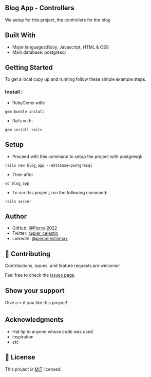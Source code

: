 ## Blog App - Controllers
We setup for this project, the controllers for the blog
## Built With

- Major languages:Ruby, Javascript, HTML & CSS
- Main database: postgresql


## Getting Started

To get a local copy up and running follow these simple example steps.

### Install : 
- RubyGems with: 
```
gem bundle install
```
- Rails with:
```
gem install rails
```
## Setup
- Proceed with this command to setup the project with postgresql:
```
rails new blog_app --database=postgresql
```
- Then after 
```
cd blog_app
```
- To run this project, run the following command:
```
rails server
```
## Author

- GitHub: [@Piercel2022](https://github.com/Piercel2022)
- Twitter: [@pier_celestin](https://twitter.com/pier_celestin)
- LinkedIn: [@piercelestinmax](https://linkedin.com/in/piercelestinmax)


## 🤝 Contributing

Contributions, issues, and feature requests are welcome!

Feel free to check the [issues page](../../issues/).

## Show your support

Give a ⭐️ if you like this project!

## Acknowledgments

- Hat tip to anyone whose code was used
- Inspiration
- etc

## 📝 License

This project is [MIT](./MIT.md) licensed.

